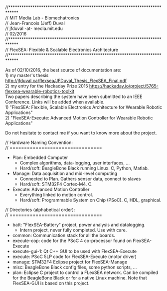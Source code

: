 //****************************************************************************  
// MIT Media Lab - Biomechatronics  
// Jean-Francois (Jeff) Duval  
// jfduval -at- media.mit.edu  
// 02/2016  
//****************************************************************************  
// FlexSEA: Flexible & Scalable Electronics Architecture  
//****************************************************************************  
  
As of 02/10/2016, the best source of documentation are:  
    1) my master's thesis http://jfduval.ca/flexsea/JFDuval_Thesis_FlexSEA_Final.pdf  
    2) my entry for the Hackaday Prize 2015 https://hackaday.io/project/5765-flexsea-wearable-robotics-toolkit  
Two papers describing the system have been submitted to an IEEE Conference. Links will be added when available.  
    1) "FlexSEA: Flexible, Scalable Electronics Architecture for Wearable Robotic Applications"  
    2) "FlexSEA-Execute: Advanced Motion Controller for Wearable Robotic Applications"  
  
Do not hesitate to contact me if you want to know more about the project.  
  
// Hardware Naming Convention:  
// ================================  
- Plan: Embedded Computer  
    - Complex algorithms, data-logging, user interfaces, ...  
    - Hard/soft: BeagleBone Black running Linux. C, Python, Matlab.  
- Manage: Data acquisition and mid-level computing  
    - Connected to Plan. Gathers sensor data, connect to slaves  
    - Hard/soft: STM32F4 Cortex-M4. C.  
- Execute: Advanced Motion Controller  
    - Everything linked to motion control.  
    - Hard/soft: Programmable System on Chip (PSoC). C, HDL, graphical.  
  
// Directories (alphabetical order):  
// ================================  
- batt: "FlexSEA-Battery" project, power analysis and datalogging.  
    - Intern project, never fully completed. Use with care.  
- common: Communication stack for all the boards.  
- execute-cop: code for the PSoC 4 co-processor found on FlexSEA-Execute  
- execute-gui-1: Qt C++ GUI to be used with FlexSEA-Execute  
- execute: PSoC 5LP code for FlexSEA-Execute (motor driver)  
- manage: STM32F4 Eclipse project for FlexSEA-Manage  
- misc: BeagleBone Black config files, some python scripts, ...  
- plan: Eclipse C project to control a FLexSEA network. Can be compiled for the	BeagleBone Black or for a native Linux machine. Note that FlexSEA-GUI is based on this project.  
